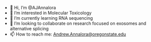 - 👋 Hi, I’m @AJAnnalora
- 👀 I’m interested in Molecular Toxicology
- 🌱 I’m currently learning RNA sequencing
- 💞️ I’m looking to collaborate on research focused on exosomes and alternative splicing
- 📫 How to reach me:  Andrew.Annalora@oregonstate.edu

<!---
AJAnnalora/AJAnnalora is a ✨ special ✨ repository because its `README.md` (this file) appears on your GitHub profile.
You can click the Preview link to take a look at your changes.
--->
